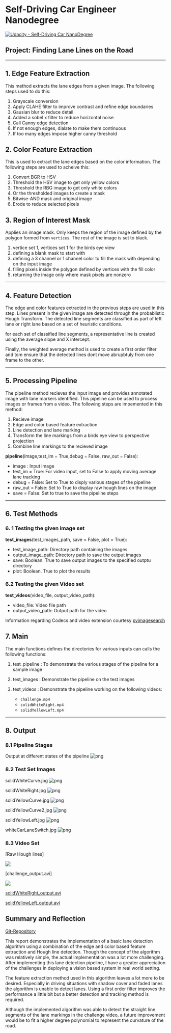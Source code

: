 
# Self-Driving Car Engineer Nanodegree
[![Udacity - Self-Driving Car NanoDegree](https://s3.amazonaws.com/udacity-sdc/github/shield-carnd.svg)](http://www.udacity.com/drive)

## Project: **Finding Lane Lines on the Road** 
***



## 1. Edge Feature Extraction

This method extracts the lane edges from a given image. The following steps used to do this:

1. Grayscale conversion
2. Apply CLAHE filter to improve contrast and refine edge boundaries
3. Gausian blur to reduce detail 
4. Added a sobel x filter to reduce horizontal noise
4. Call Canny edge detection
5. If not enough edges, dialate to make them continuous
6. If too many edges impose higher canny threshold

## 2. Color Feature Extraction
This is used to extract the lane edges based on the color information. The following steps are used to acheive this:

1. Convert BGR to HSV
2. Threshold the HSV image to get only yellow colors
3. Threshold the RBG image to get only white colors
4. Or the thresholded images to create a mask
5. Bitwise-AND mask and original image
6. Erode to reduce selected pixels


## 3. Region of Interest Mask
 Applies an image mask.
Only keeps the region of the image defined by the polygon
formed from `vertices`. The rest of the image is set to black.
1. vertice set 1, vertices set 1 for the birds eye view
2. defining a blank mask to start with
3. defining a 3 channel or 1 channel color to fill the mask with depending on the input image
4. filling pixels inside the polygon defined by vertices with the fill color    
5. returning the image only where mask pixels are nonzero


---
## 4. Feature Detection

The edge and color features extracted in the previous steps are used in this step. Lines present in the given image are detected through the probablistic Hough Transform. The detected line segments are classified as  part of left lane or right lane based on a set of heuristic conditions. 

for each set of classified line segments, a representative line is created using the average slope and X intercept. 

Finally, the weighted average method is used to create a first order filter and tom ensure that the detected lines dont move abrupbtuly from one frame to the other. 

---
## 5. Processing Pipeline

The pipeline method recieves the input image and provides annotated image with lane markers identified. This pipeline can be used to process images or frames from a video. The following steps are impemented in this method:
1. Recieve image
2. Edge and color based feature extraction
3. Line detection and lane marking
4. Transform the line markings from a birds eye view to perspective projection
5. Combine line markings to the recieved image 

**pipeline**(image,test_im = True,debug = False, raw_out = False):
 - image : Input image
 - test_im = True: For video input, set to False to apply moving average lane tracking
 - debug = False: Set to True to disply various stages of the pipeline 
 - raw_out = False: Set to True to display raw hough lines on the image
 - save = False: Set to true to save the pipeline steps


---
## 6. Test Methods
### 6. 1 Testing the given image set

**test_images**(test_images_path, save = False, plot = True):
 - test_image_path: Directory path containing the images
 - output_image_path: Directory path to save the output images
 - save: Boolean. True to save output images to the specified outptu directory
 - plot: Boolean. True to plot the results


### 6.2 Testing the given Video set

**test_videos**(video_file, output_video_path):
 - video_file: Video file path
 - output_video_path: Output path for the video
 
 Information regarding Codecs and video extension courtesy [pyimagesearch](http://www.pyimagesearch.com/2016/02/22/writing-to-video-with-opencv/)


## 7. Main

The main functions defines the directories for various inputs can calls the following functions:

1. test_pipeline : To demonstrate the various stages of the pipeline for a sample image

2. test_images : Demonstrate the pipeline on the test images

3. test_videos : Demonstrate the pipeline working on the following videos:
    - `challenge.mp4`
    - `solidWhiteRight.mp4`
    - `solidYellowLeft.mp4`

---

## 8. Output

### 8.1 Pipeline Stages

Output at different states of the pipeline
![png](Readme_resources/pipeline.png)


### 8.2 Test Set Images

solidWhiteCurve.jpg
![png](Readme_resources/output_22_3.png)

solidWhiteRight.jpg
![png](Readme_resources/output_22_5.png)

solidYellowCurve.jpg
![png](Readme_resources/output_22_7.png)

solidYellowCurve2.jpg
![png](Readme_resources/output_22_9.png)

solidYellowLeft.jpg
![png](Readme_resources/output_22_11.png)

whiteCarLaneSwitch.jpg
![png](Readme_resources/output_22_13.png)


### 8.3 Video Set
[Raw Hough lines]

![](Readme_resources/solidWhiteRight_Raw_output.gif)

[challenge_output.avi]

![](Readme_resources/challenge_output.gif)

[solidWhiteRight_output.avi](output_videos/solidWhiteRight_output.avi)

[solidYellowLeft_output.avi](output_videos/solidYellowLeft_output.avi)


## Summary and Reflection

[Git-Repository](https://github.com/aksagg88/Advanced-Lane-Detection.git)

This report demonstrates the implementation of a basic lane detection algorithm using a combination of the edge and color based feature extraction and Hough line detection. Though the concept of the algorithm was relatively simple, the actual implementation was a lot more challenging. After implementing this lane detection pipeline, I have a greater appreciation of the challenges in deploying a vision based system in real world setting.

The feature extraction method used in this algorithm leaves a lot more to be desired. Especially in driving situations with shadow cover and faded lanes the algorithm is unable to detect lanes. Using a first order filter improves the performance a little bit but a better detection and tracking method is required.

Although the implemented algorithm was able to detect the straight line segments of the lane markings in the challenge video, a future improvement would be to fit a higher degree polynomial to represent the curvature of the road. 

